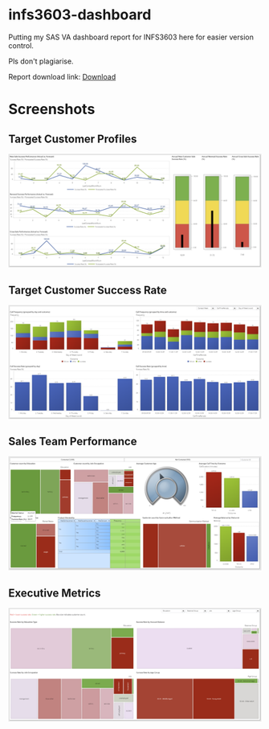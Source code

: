 # infs3603-dashboard

Putting my SAS VA dashboard report for INFS3603 here for easier version control.

Pls don't plagiarise.

Report download link: [Download](https://github.com/WeilonYing/infs3603-dashboard/raw/master/printReport.pdf)

# Screenshots
## Target Customer Profiles
![Target Customer Profiles](https://raw.githubusercontent.com/WeilonYing/infs3603-dashboard/master/screenshots/tab1.png)

## Target Customer Success Rate
![Target Customer Success Rate](https://raw.githubusercontent.com/WeilonYing/infs3603-dashboard/master/screenshots/tab2.png)

## Sales Team Performance
![Sales Team Performance](https://raw.githubusercontent.com/WeilonYing/infs3603-dashboard/master/screenshots/tab3.png)

## Executive Metrics
![Executive Metrics](https://raw.githubusercontent.com/WeilonYing/infs3603-dashboard/master/screenshots/tab4.png)

